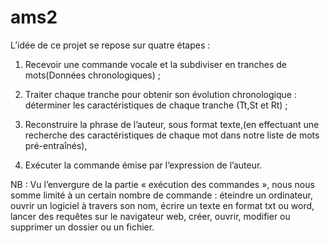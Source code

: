 # ams2
L’idée de ce projet se repose sur quatre étapes :

1. Recevoir une commande vocale et la subdiviser en tranches de mots(Données chronologiques) ;

2. Traiter chaque tranche pour obtenir son évolution chronologique : déterminer les caractéristiques de chaque tranche (Tt,St et Rt) ;

3. Reconstruire la phrase de l’auteur, sous format texte,(en effectuant une recherche des caractéristiques de chaque mot dans notre liste de mots pré-entraînés),
 
4. Exécuter la commande émise par l’expression de l’auteur. 

NB : Vu l’envergure de la partie « exécution des commandes », nous nous somme limité à un certain nombre de commande : éteindre un ordinateur, ouvrir un logiciel à travers son nom, écrire un texte en format txt ou word, lancer des requêtes sur le navigateur web, créer, ouvrir, modifier ou supprimer un dossier ou un fichier. 
